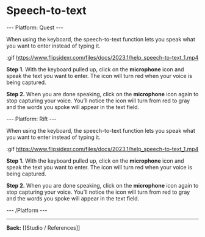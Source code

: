 # Speech-to-text

--- Platform: Quest ---

When using the keyboard, the speech-to-text function lets you speak what you want to enter instead of typing it.

:gif https://www.flipsidexr.com/files/docs/2023.1/help_speech-to-text_1.mp4

**Step 1.**  With the keyboard pulled up, click on the **microphone** icon and speak the text you want to enter.  The icon will turn red when your voice is being captured.

**Step 2.**  When you are done speaking, click on the **microphone** icon again to stop capturing your voice.  You’ll notice the icon will turn from red to gray and the words you spoke will appear in the text field.

--- Platform: Rift ---

When using the keyboard, the speech-to-text function lets you speak what you want to enter instead of typing it.

:gif https://www.flipsidexr.com/files/docs/2023.1/help_speech-to-text_1.mp4

**Step 1.**  With the keyboard pulled up, click on the **microphone** icon and speak the text you want to enter.  The icon will turn red when your voice is being captured.

**Step 2.**  When you are done speaking, click on the **microphone** icon again to stop capturing your voice.  You’ll notice the icon will turn from red to gray and the words you spoke will appear in the text field.

--- /Platform ---

---

**Back:** [[Studio / References]]

